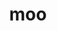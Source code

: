 ---
category: 3-letters
denotation: null
name: moo
reference_link: https://www.etymonline.com/word/moo
root_language: null
root_name: null
title: moo
type: free
word_sums:
- respelling: moo
  sum: 'Moo + '
---